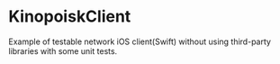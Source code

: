 # KinopoiskClient
Example of testable network iOS client(Swift) without using third-party libraries with some unit tests.
